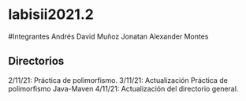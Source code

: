 # labisii2021.2

#Integrantes 
Andrés David Muñoz 
Jonatan Alexander Montes

## Directorios
2/11/21: Práctica de polimorfismo.
3/11/21: Actualización Práctica de polimorfismo Java-Maven
4/11/21: Actualización del directorio general. 


